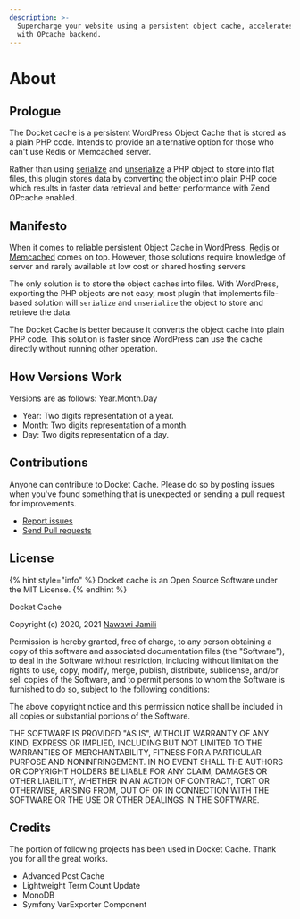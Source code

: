 ```yaml
---
description: >-
  Supercharge your website using a persistent object cache, accelerates caching
  with OPcache backend.
---
```


# About

## Prologue

The Docket cache is a persistent WordPress Object Cache that is stored as a plain PHP code. Intends to provide an alternative option for those who can't use Redis or Memcached server.

Rather than using [serialize](https://www.php.net/manual/en/function.serialize.php) and [unserialize](https://www.php.net/manual/en/function.unserialize.php) a PHP object to store into flat files, this plugin stores data by converting the object into plain PHP code which results in faster data retrieval and better performance with Zend OPcache enabled.

## Manifesto

When it comes to reliable persistent Object Cache in WordPress, [Redis](https://redis.io/) or [Memcached](https://memcached.org/) comes on top. However, those solutions require knowledge of server and rarely available at low cost or shared hosting servers

The only solution is to store the object caches into files. With WordPress, exporting the PHP objects are not easy, most plugin that implements file-based solution will `serialize` and `unserialize` the object to store and retrieve the data.

The Docket Cache is better because it converts the object cache into plain PHP code. This solution is faster since WordPress can use the cache directly without running other operation.

## How Versions Work

Versions are as follows: Year.Month.Day

* Year: Two digits representation of a year.
* Month: Two digits representation of a month.
* Day: Two digits representation of a day.

## Contributions

Anyone can contribute to Docket Cache. Please do so by posting issues when you've found something that is unexpected or sending a pull request for improvements.

* [Report issues](https://github.com/nawawi/docket-cache/issues)
* [Send Pull requests](https://github.com/nawawi/docket-cache/pulls)

## License

{% hint style="info" %}
Docket cache is an Open Source Software under the MIT License.
{% endhint %}

Docket Cache

Copyright \(c\) 2020, 2021 [Nawawi Jamili](https://github.com/nawawi)

Permission is hereby granted, free of charge, to any person obtaining a copy of this software and associated documentation files \(the "Software"\), to deal in the Software without restriction, including without limitation the rights to use, copy, modify, merge, publish, distribute, sublicense, and/or sell copies of the Software, and to permit persons to whom the Software is furnished to do so, subject to the following conditions:

The above copyright notice and this permission notice shall be included in all copies or substantial portions of the Software.

THE SOFTWARE IS PROVIDED "AS IS", WITHOUT WARRANTY OF ANY KIND, EXPRESS OR IMPLIED, INCLUDING BUT NOT LIMITED TO THE WARRANTIES OF MERCHANTABILITY, FITNESS FOR A PARTICULAR PURPOSE AND NONINFRINGEMENT. IN NO EVENT SHALL THE AUTHORS OR COPYRIGHT HOLDERS BE LIABLE FOR ANY CLAIM, DAMAGES OR OTHER LIABILITY, WHETHER IN AN ACTION OF CONTRACT, TORT OR OTHERWISE, ARISING FROM, OUT OF OR IN CONNECTION WITH THE SOFTWARE OR THE USE OR OTHER DEALINGS IN THE SOFTWARE.

## Credits

The portion of following projects has been used in Docket Cache. Thank you for all the great works.

* Advanced Post Cache
* Lightweight Term Count Update
* MonoDB
* Symfony VarExporter Component



